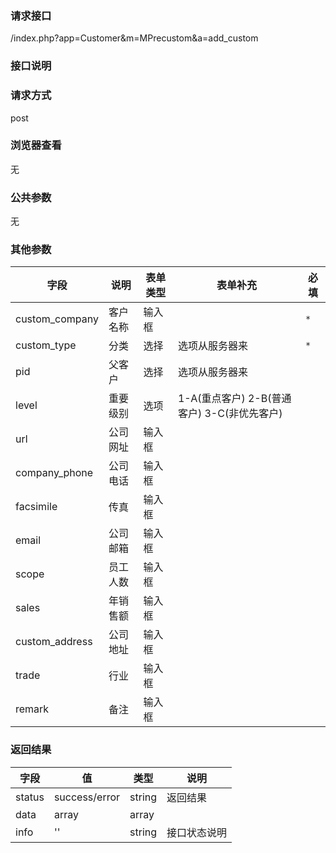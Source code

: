 ### **请求接口**
/index.php?app=Customer&m=MPrecustom&a=add_custom

### **接口说明**

### **请求方式**
post

### **浏览器查看**
无

### **公共参数** 
无

### **其他参数**
|字段       |说明            |表单类型|表单补充    |必填           |
| --------- |--------      |--------|------- |--------       |
|custom_company|客户名称   |输入框 | | `*`         |
|custom_type   |分类 |选择 |选项从服务器来 | `*` |
|pid       |父客户   |选择 |选项从服务器来 | |
|level     |重要级别   |选项   |1-A(重点客户) 2-B(普通客户) 3-C(非优先客户) ||
|url       |公司网址   |输入框 | | |
|company_phone |公司电话  |输入框 | | |
|facsimile |传真       |输入框 | | |
|email     |公司邮箱   |输入框 | | |
|scope     |员工人数   |输入框 | | |
|sales     |年销售额   |输入框 | | |
|custom_address |公司地址 |输入框 | | | 
|trade   |行业       |输入框 | | |
|remark    |备注       |输入框| | |

### **返回结果**
|字段       |值             |类型    |说明           |
| --------- |--------      |--------|--------       |
|status     |success/error |string |返回结果         |
|data       |array         |array  | |
|info       | '' | string | 接口状态说明  |


